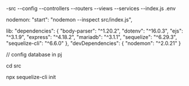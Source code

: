 -src
--config
--controllers
--routers
--views
--services
--index.js
.env

nodemon:
"start": "nodemon --inspect src/index.js",

lib:
"dependencies": {
  "body-parser": "^1.20.2",
  "dotenv": "^16.0.3",
  "ejs": "^3.1.9",
  "express": "^4.18.2",
  "mariadb": "^3.1.1",
  "sequelize": "^6.29.3",
  "sequelize-cli": "^6.6.0"
},
"devDependencies": {
  "nodemon": "^2.0.21"
}


// config database in pj

cd src

npx sequelize-cli init